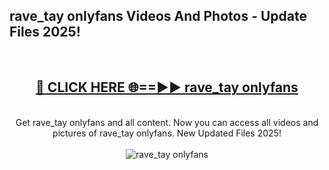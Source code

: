 <h2>rave_tay onlyfans Videos And Photos - Update Files 2025!</h2>
<br>
<div align="center">
<h2><a href="https://linkcuts.com/hfmhzwbr" rel="nofollow">🔴 CLICK HERE 🌐==►► rave_tay onlyfans</a></h2>
<br>
Get rave_tay onlyfans and all content. Now you can access all videos and pictures of rave_tay onlyfans. New Updated Files 2025!
<br>
<br>
<a href="https://linkcuts.com/hfmhzwbr" rel="nofollow" data-target="animated-image.originalLink"><img src="https://i.ibb.co.com/WyWwxjT/player-gif2.gif" alt="rave_tay onlyfans" style="max-width: 100%; display: inline-block;" data-target="animated-image.originalImage"></a>
</div>
<br>